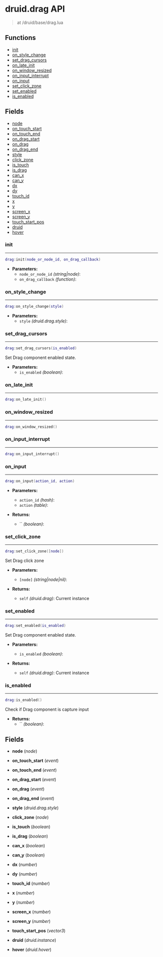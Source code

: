 # druid.drag API

> at /druid/base/drag.lua


## Functions
- [init](#init)
- [on_style_change](#on_style_change)
- [set_drag_cursors](#set_drag_cursors)
- [on_late_init](#on_late_init)
- [on_window_resized](#on_window_resized)
- [on_input_interrupt](#on_input_interrupt)
- [on_input](#on_input)
- [set_click_zone](#set_click_zone)
- [set_enabled](#set_enabled)
- [is_enabled](#is_enabled)


## Fields
- [node](#node)
- [on_touch_start](#on_touch_start)
- [on_touch_end](#on_touch_end)
- [on_drag_start](#on_drag_start)
- [on_drag](#on_drag)
- [on_drag_end](#on_drag_end)
- [style](#style)
- [click_zone](#click_zone)
- [is_touch](#is_touch)
- [is_drag](#is_drag)
- [can_x](#can_x)
- [can_y](#can_y)
- [dx](#dx)
- [dy](#dy)
- [touch_id](#touch_id)
- [x](#x)
- [y](#y)
- [screen_x](#screen_x)
- [screen_y](#screen_y)
- [touch_start_pos](#touch_start_pos)
- [druid](#druid)
- [hover](#hover)



### init

---
```lua
drag:init(node_or_node_id, on_drag_callback)
```

- **Parameters:**
	- `node_or_node_id` *(string|node)*:
	- `on_drag_callback` *(function)*:

### on_style_change

---
```lua
drag:on_style_change(style)
```

- **Parameters:**
	- `style` *(druid.drag.style)*:

### set_drag_cursors

---
```lua
drag:set_drag_cursors(is_enabled)
```

Set Drag component enabled state.

- **Parameters:**
	- `is_enabled` *(boolean)*:

### on_late_init

---
```lua
drag:on_late_init()
```

### on_window_resized

---
```lua
drag:on_window_resized()
```

### on_input_interrupt

---
```lua
drag:on_input_interrupt()
```

### on_input

---
```lua
drag:on_input(action_id, action)
```

- **Parameters:**
	- `action_id` *(hash)*:
	- `action` *(table)*:

- **Returns:**
	- `` *(boolean)*:

### set_click_zone

---
```lua
drag:set_click_zone([node])
```

Set Drag click zone

- **Parameters:**
	- `[node]` *(string|node|nil)*:

- **Returns:**
	- `self` *(druid.drag)*: Current instance

### set_enabled

---
```lua
drag:set_enabled(is_enabled)
```

Set Drag component enabled state.

- **Parameters:**
	- `is_enabled` *(boolean)*:

- **Returns:**
	- `self` *(druid.drag)*: Current instance

### is_enabled

---
```lua
drag:is_enabled()
```

Check if Drag component is capture input

- **Returns:**
	- `` *(boolean)*:


## Fields
<a name="node"></a>
- **node** (_node_)

<a name="on_touch_start"></a>
- **on_touch_start** (_event_)

<a name="on_touch_end"></a>
- **on_touch_end** (_event_)

<a name="on_drag_start"></a>
- **on_drag_start** (_event_)

<a name="on_drag"></a>
- **on_drag** (_event_)

<a name="on_drag_end"></a>
- **on_drag_end** (_event_)

<a name="style"></a>
- **style** (_druid.drag.style_)

<a name="click_zone"></a>
- **click_zone** (_node_)

<a name="is_touch"></a>
- **is_touch** (_boolean_)

<a name="is_drag"></a>
- **is_drag** (_boolean_)

<a name="can_x"></a>
- **can_x** (_boolean_)

<a name="can_y"></a>
- **can_y** (_boolean_)

<a name="dx"></a>
- **dx** (_number_)

<a name="dy"></a>
- **dy** (_number_)

<a name="touch_id"></a>
- **touch_id** (_number_)

<a name="x"></a>
- **x** (_number_)

<a name="y"></a>
- **y** (_number_)

<a name="screen_x"></a>
- **screen_x** (_number_)

<a name="screen_y"></a>
- **screen_y** (_number_)

<a name="touch_start_pos"></a>
- **touch_start_pos** (_vector3_)

<a name="druid"></a>
- **druid** (_druid.instance_)

<a name="hover"></a>
- **hover** (_druid.hover_)

